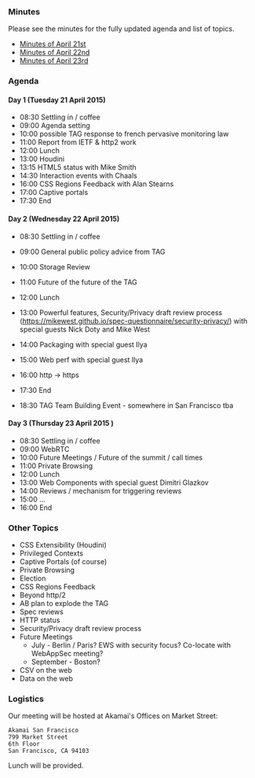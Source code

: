 ### Minutes

Please see the minutes for the fully updated agenda and list of topics.

* [Minutes of April 21st](https://github.com/w3ctag/meetings/blob/gh-pages/2015/04-sfo/04-21-minutes.md)
* [Minutes of April 22nd](https://github.com/w3ctag/meetings/blob/gh-pages/2015/04-sfo/04-22-minutes.md)
* [Minutes of April 23rd](https://github.com/w3ctag/meetings/blob/gh-pages/2015/04-sfo/04-23-minutes.md)

### Agenda

#### Day 1 (Tuesday 21 April 2015)

* 08:30 Settling in / coffee
* 09:00 Agenda setting
* 10:00 possible TAG response to french pervasive monitoring law
* 11:00 Report from IETF & http2 work
* 12:00 Lunch
* 13:00 Houdini
* 13:15 HTML5 status with Mike Smith
* 14:30 Interaction events with Chaals
* 16:00 CSS Regions Feedback with Alan Stearns
* 17:00 Captive portals
* 17:30 End

#### Day 2 (Wednesday 22 April 2015)

* 08:30 Settling in / coffee
* 09:00 General public policy advice from TAG
* 10:00 Storage Review
* 11:00 Future of the future of the TAG
* 12:00 Lunch
* 13:00 Powerful features, Security/Privacy draft review process
  (https://mikewest.github.io/spec-questionnaire/security-privacy/)
  with special guests Nick Doty and Mike West
* 14:00 Packaging with special guest Ilya
* 15:00 Web perf with special guest Ilya
* 16:00 http -> https
* 17:30 End

* 18:30 TAG Team Building Event - somewhere in San Francisco tba

#### Day 3 (Thursday 23 April 2015 )

* 08:30 Settling in / coffee
* 09:00 WebRTC
* 10:00 Future Meetings / Future of the summit / call times
* 11:00 Private Browsing
* 12:00 Lunch
* 13:00 Web Components with special guest Dimitri Glazkov
* 14:00 Reviews / mechanism for triggering reviews
* 15:00 ...
* 16:00 End


### Other Topics

* CSS Extensibility (Houdini)
* Privileged Contexts
* Captive Portals (of course)
* Private Browsing
* Election
* CSS Regions Feedback
* Beyond http/2
* AB plan to explode the TAG
* Spec reviews
* HTTP status
* Security/Privacy draft review process
* Future Meetings
  * July - Berlin / Paris? EWS with security focus? Co-locate with WebAppSec meeting?
  * September - Boston?
* CSV on the web
* Data on the web

### Logistics

Our meeting will be hosted at Akamai's Offices on Market Street:

    Akamai San Francisco
    799 Market Street
    6th Floor
    San Francisco, CA 94103

Lunch will be provided.
